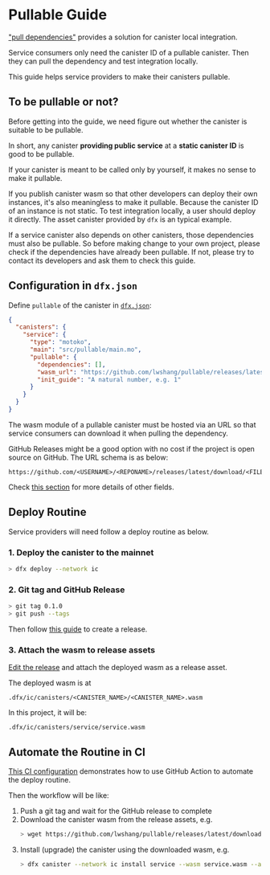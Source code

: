 # Pullable Guide

["pull dependencies"](https://github.com/dfinity/sdk/blob/master/docs/concepts/pull-dependencies.md) provides a solution for canister local integration.

Service consumers only need the canister ID of a pullable canister. Then they can pull the dependency and test integration locally.

This guide helps service providers to make their canisters pullable.

## To be pullable or not?

Before getting into the guide, we need figure out whether the canister is suitable to be pullable.

In short, any canister **providing public service** at a **static canister ID** is good to be pullable.

If your canister is meant to be called only by yourself, it makes no sense to make it pullable.

If you publish canister wasm so that other developers can deploy their own instances, it's also meaningless to make it pullable. Because the canister ID of an instance is not static. To test integration locally, a user should deploy it directly. The asset canister provided by `dfx` is an typical example.

If a service canister also depends on other canisters, those dependencies must also be pullable. So before making change to your own project, please check if the dependencies have already been pullable. If not, please try to contact its developers and ask them to check this guide.

## Configuration in `dfx.json`

Define `pullable` of the canister in [`dfx.json`](./dfx.json):

```json
{
  "canisters": {
    "service": {
      "type": "motoko",
      "main": "src/pullable/main.mo",
      "pullable": {
        "dependencies": [],
        "wasm_url": "https://github.com/lwshang/pullable/releases/latest/download/service.wasm",
        "init_guide": "A natural number, e.g. 1"
      }
    }
  }
}
```

The wasm module of a pullable canister must be hosted via an URL so that service consumers can download it when pulling the dependency.

GitHub Releases might be a good option with no cost if the project is open source on GitHub. The URL schema is as below:

```
https://github.com/<USERNAME>/<REPONAME>/releases/latest/download/<FILENAME>
```

Check [this section](https://github.com/dfinity/sdk/blob/master/docs/concepts/pull-dependencies.md#service-provider-workflow) for more details of other fields.

## Deploy Routine

Service providers will need follow a deploy routine as below.

### 1. Deploy the canister to the mainnet

```sh
> dfx deploy --network ic
```

### 2. Git tag and GitHub Release

```sh
> git tag 0.1.0
> git push --tags
```

Then follow [this guide](https://docs.github.com/en/repositories/releasing-projects-on-github/managing-releases-in-a-repository#creating-a-release) to create a release.

### 3. Attach the wasm to release assets

[Edit the release](https://docs.github.com/en/repositories/releasing-projects-on-github/managing-releases-in-a-repository#editing-a-release) and attach the deployed wasm as a release asset.

The deployed wasm is at

```
.dfx/ic/canisters/<CANISTER_NAME>/<CANISTER_NAME>.wasm
```

In this project, it will be:


```
.dfx/ic/canisters/service/service.wasm
```

## Automate the Routine in CI

[This CI configuration](.github/workflows/release.yml) demonstrates how to use GitHub Action to automate the deploy routine.

Then the workflow will be like:

1. Push a git tag and wait for the GitHub release to complete
2. Download the canister wasm from the release assets, e.g.
   ```sh
   > wget https://github.com/lwshang/pullable/releases/latest/download/service.wasm
   ```
3. Install (upgrade) the canister using the downloaded wasm, e.g.
   ```sh
   > dfx canister --network ic install service --wasm service.wasm --argument '(1 : nat)' --mode upgrade
   ```
